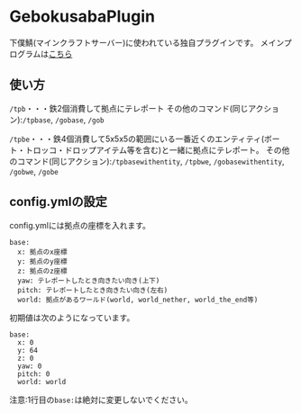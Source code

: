 # GebokusabaPlugin
下僕鯖(マインクラフトサーバー)に使われている独自プラグインです。
メインプログラムは[こちら](https://github.com/keichankotaro/GebokusabaPlugin/blob/main/src/main/java/com/keichankotaro/gebokusaba/gebokusabaplugin/GebokusabaPlugin.java)

## 使い方
`/tpb`・・・鉄2個消費して拠点にテレポート
その他のコマンド(同じアクション):`/tpbase`, `/gobase`, `/gob`

`/tpbe`・・・鉄4個消費して5x5x5の範囲にいる一番近くのエンティティ(ボート・トロッコ・ドロップアイテム等を含む)と一緒に拠点にテレポート。
その他のコマンド(同じアクション):`/tpbasewithentity`, `/tpbwe`, `/gobasewithentity`, `/gobwe`, `/gobe`

## config.ymlの設定
config.ymlには拠点の座標を入れます。
```
base:
  x: 拠点のx座標
  y: 拠点のy座標
  z: 拠点のz座標
  yaw: テレポートしたとき向きたい向き(上下)
  pitch: テレポートしたとき向きたい向き(左右)
  world: 拠点があるワールド(world, world_nether, world_the_end等)
```
初期値は次のようになっています。
```
base:
  x: 0
  y: 64
  z: 0
  yaw: 0
  pitch: 0
  world: world
```
注意:1行目の`base:`は絶対に変更しないでください。
